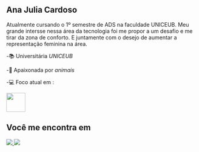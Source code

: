 ## Ana Julia Cardoso
Atualmente cursando o 1º semestre de ADS na faculdade UNICEUB. Meu grande intersse nessa área da tecnologia foi me propor a um desafio e me tirar da zona de conforto. E juntamente com o desejo de aumentar a representação feminina na área.

-📚 Universitária *UNICEUB*

-🐶 Apaixonada por *animais*

-💻 Foco atual em :

<img width='50' reight='50' src="https://cdn.jsdelivr.net/gh/devicons/devicon/icons/python/python-original.svg" />        

## Você me encontra em 
<a href="https://www.linkedin.com/in/ana-j%C3%BAlia-3429a935a">
<img src="https://img.shields.io/badge/linkedin-%230077B5.svg?style=for-the-badge&logo=linkedin&logoColor=white" />
</a>
<a href="https://www.instagram.com/anajuliacardosodoss?igsh=MTVraTVqeWUxMTRuNw==&utm_source=ig_contact_invite">
<img src="https://img.shields.io/badge/Instagram-%23E4405F.svg?style=for-the-badge&logo=Instagram&logoColor=white" />
</a>
